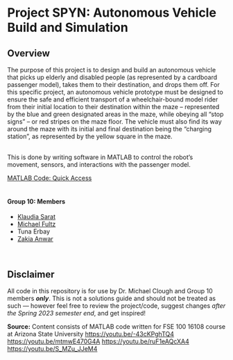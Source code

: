 # Project SPYN: Autonomous Vehicle Build and Simulation
## Overview
The purpose of this project is to design and build an autonomous vehicle that picks up elderly and disabled people (as represented by a cardboard passenger model), takes them to their destination, and drops them off. For this specific project, an autonomous vehicle prototype must be designed to ensure the safe and efficient transport of a wheelchair-bound model rider from their initial location to their destination within the maze – represented by the blue and green designated areas in the maze, while obeying all “stop signs” – or red stripes on the maze floor. The vehicle must also find its way around the maze with its initial and final destination being the “charging station”, as represented by the yellow square in the maze.<br><br>

This is done by writing software in MATLAB to control the robot’s movement, sensors, and interactions with the passenger model.<br>

[MATLAB Code: Quick Access](AutonomyAndControls.m)<br><br> 

#### Group 10: Members
- [Klaudia Sarat](https://github.com/klaudiasarat)
- [Michael Fultz](https://github.com/mtfultz)
- Tuna Erbay 
- [Zakia Anwar](https://github.com/zakiaanwar123456)
<br>

## Disclaimer
All code in this repository is for use by Dr. Michael Clough and Group 10 members ***only***. 
This is not a solutions guide and should not be treated as such –– however feel free to review the project/code, suggest changes *after the Spring 2023 semester end*, and get inspired!

**Source:** Content consists of MATLAB code written for FSE 100 16108 course at Arizona State University
https://youtu.be/-43cKPghTQ4
https://youtu.be/mtmwE470G4A
https://youtu.be/ruF1eAQcXA4
https://youtu.be/S_MZu_JJeM4
